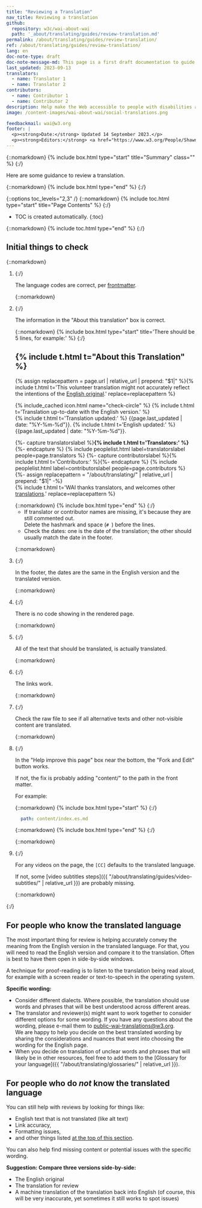 ```yaml
---
title: "Reviewing a Translation"
nav_title: Reviewing a translation
github:
  repository: w3c/wai-about-wai
  path: '_about/translating/guides/review-translation.md'
permalink: /about/translating/guides/review-translation/
ref: /about/translating/guides/review-translation/
lang: en
doc-note-type: draft
doc-note-message-md: This page is a first draft documentation to guide volunteer translators. **It welcomes feedbacks.**
last_updated: 2023-09-13
translators:
  - name: Translator 1
  - name: Translator 2
contributors:
  - name: Contributor 1
  - name: Contributor 2
description: Help make the Web accessible to people with disabilities around the world. We appreciate your contributions to translating W3C WAI accessibility resources.
image: /content-images/wai-about-wai/social-translations.png

feedbackmail: wai@w3.org
footer: |
  <p><strong>Date:</strong> Updated 14 September 2023.</p>
  <p><strong>Editors:</strong> <a href="https://www.w3.org/People/Shawn/">Shawn Lawton Henry</a>, Rémi Bétin.</p>
---
```


{::nomarkdown}
{% include box.html type="start" title="Summary" class="" %}
{:/}

Here are some guidance to review a translation.

{::nomarkdown}
{% include box.html type="end" %}
{:/}

{::options toc_levels="2,3" /}
{::nomarkdown}
{% include toc.html type="start" title="Page Contents" %}
{:/}

-   TOC is created automatically.
{:toc}

{::nomarkdown}
{% include toc.html type="end" %}
{:/}

## Initial things to check

{::nomarkdown}
<ol>
  <li>
{:/}

The language codes are correct, per [frontmatter](/about/translating/guides/new-translation/#specific-inline-instructions-for-front-matter).

{::nomarkdown}
  </li>
  <li>
{:/}

The information in the "About this translation" box is correct.

{::nomarkdown}
{% include box.html type="start" title='There should be 5 lines, for example:' %}
{:/}
 <section class="doc-note-box doc-note-translation">
   <h2 class="visuallyhidden">{% include t.html t="About this Translation" %}</h2>
   <p>{% assign replacepattern = page.url | relative_url | prepend: "$1|"  %}{% include t.html t='This volunteer translation might not accurately reflect the intentions of the <a href="$1">English original</a>.' replace=replacepattern %}</p>
   <p>{% include_cached icon.html name="check-circle" %} {% include t.html t='Translation up-to-date with the English version.' %}
     <br>{% include t.html t='Translation updated:' %} <span dir="auto">{{page.last_updated | date: "%Y-%m-%d"}}</span>. {% include t.html t='English updated:' %} <span dir="auto">{{page.last_updated | date: "%Y-%m-%d"}}</span>.
    </p>
   <p>
     {%- capture translatorslabel %}<strong>{% include t.html t='Translators:' %}</strong>{%- endcapture %}
     {% include peoplelist.html label=translatorslabel people=page.translators %}
     {%- capture contributorslabel %}{% include t.html t='Contributors:' %}{%- endcapture %}
     {% include peoplelist.html label=contributorslabel people=page.contributors %}
     {%- assign replacepattern = "/about/translating/" | relative_url | prepend: "$1|" -%}
     <br>{% include t.html t='WAI thanks translators, and welcomes other <a href="$1">translations</a>.' replace=replacepattern %}</p>
 </section>
 {::nomarkdown}
 {% include box.html type="end" %}
 {:/}

- If translator or contributor names are missing, it's because they are still commented out.\
Delete the hashmark and space (`# `) before the lines.
- Check the dates: one is the date of the translation; the other should usually match the date in the footer.

{::nomarkdown}
  </li>
  <li>
{:/}

In the footer, the dates are the same in the English version and the translated version.

{::nomarkdown}
  </li>
  <li>
{:/}

There is no code showing in the rendered page.

{::nomarkdown}
  </li>
  <li>
{:/}

All of the text that should be translated, is actually translated.

{::nomarkdown}
  </li>
  <li>
{:/}

The links work.

{::nomarkdown}
  </li>
  <li>
{:/}

Check the raw file to see if all alternative texts and other not-visible content are translated.

{::nomarkdown}
  </li>
  <li>
{:/}

In the "Help improve this page" box near the bottom, the "Fork and Edit" button works.

If not, the fix is probably adding "content/" to the path in the front matter.

For example:

{::nomarkdown}
{% include box.html type="start" %}
{:/}
```yaml
  path: content/index.es.md
```
{::nomarkdown}
{% include box.html type="end" %}
{:/}

{::nomarkdown}
  </li>
  <li>
{:/}

For any videos on the page, the `[CC]` defaults to the translated language.

If not, some [video subtitles steps]({{ "/about/translating/guides/video-subtitles/" | relative_url }}) are probably missing.

{::nomarkdown}
  </li>
</ol>
{:/}

## For people who know the translated language

The most important thing for review is helping accurately convey the meaning from the English version in the translated language. For that, you will need to read the English version and compare it to the translation. Often is best to have them open in side-by-side windows.

A technique for proof-reading is to listen to the translation being read aloud, for example with a screen reader or text-to-speech in the operating system.

**Specific wording:**
- Consider different dialects. Where possible, the translation should use words and phrases that will be best understood across different areas.
- The translator and reviewer(s) might want to work together to consider different options for some wording. If you have any questions about the wording, please e-mail them to [public-wai-translations@w3.org](mailto:public-wai-translations@w3.org).\
We are happy to help you decide on the best translated wording by sharing the considerations and nuances that went into choosing the wording for the English page.
- When you decide on translation of unclear words and phrases that will likely be in other resources, feel free to add them to the [Glossary for your language]({{ "/about/translating/glossaries/" | relative_url }}).

## For people who do _not_ know the translated language

You can still help with reviews by looking for things like: 
- English text that is not translated (like alt text)
- Link accuracy,
- Formatting issues,
- and other things listed [at the top of this section](#initial-things-to-check).

You can also help find missing content or potential issues with the specific wording.

**Suggestion: Compare three versions side-by-side:**
- The English original
- The translation for review
- A machine translation of the translation back into English (of course, this will be very inaccurate, yet sometimes it still works to spot issues)
